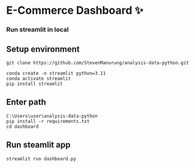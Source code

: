# E-Commerce Dashboard ✨
### Run streamlit in local
## Setup environment
```
git clone https://github.com/StevenManurung/analysis-data-python.git

conda create -n streamlit python=3.11
conda activate streamlit
pip install streamlit
```
## Enter path
```
C:\Users\user\analysis-data-python
pip install -r requirements.txt
cd dashboard
```

## Run steamlit app
```
streamlit run dashboard.py
```

